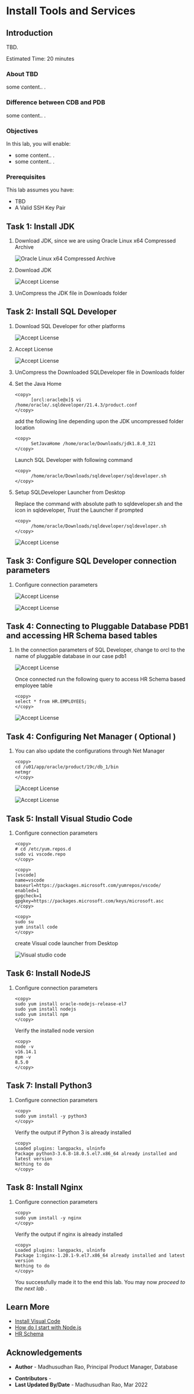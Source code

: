 # Install Tools and Services

## Introduction

TBD.

Estimated Time: 20 minutes

### About TBD

some content.. . 

### Difference between CDB and PDB

some content.. . 
  
### Objectives
 
In this lab, you will enable:
* some content.. . 
* some content.. .  

### Prerequisites 
This lab assumes you have:

* TBD
* A Valid SSH Key Pair
  
## Task 1: Install JDK 

1. Download JDK, since we are using Oracle Linux x64 Compressed Archive
 
      ![Oracle Linux x64 Compressed Archive](images/download-jdk-compressed.png "Oracle Linux x64 Compressed Archive") 
 
2. Download JDK

      ![Accept License](images/download-jdk.png "Accept License") 

3. UnCompress the JDK file in Downloads folder


## Task 2: Install SQL Developer

1. Download SQL Developer for other platforms 

      ![Accept License](images/download-sqldeveloper-otherpf.png "Accept License") 

2. Accept License

      ![Accept License](images/download-sqldeveloper.png "Accept License") 

3. UnCompress the Downloaded SQLDeveloper file in Downloads folder
   
4. Set the Java Home  

      ```
      <copy>
            [orcl:oracle@x]$ vi /home/oracle/.sqldeveloper/21.4.3/product.conf
      </copy>
      ``` 
      add the following line depending upon the JDK uncompressed folder location
   
      ```
      <copy>
            SetJavaHome /home/oracle/Downloads/jdk1.8.0_321
      </copy>
      ``` 

      Launch SQL Developer with following command

      ```
      <copy>
            /home/oracle/Downloads/sqldeveloper/sqldeveloper.sh
      </copy>
      ``` 

5. Setup SQLDeveloper Launcher from Desktop

      Replace the command with absolute path to sqldeveloper.sh and the icon in sqldeveloper, *Trust* the Launcher if prompted

      ```
      <copy>
            /home/oracle/Downloads/sqldeveloper/sqldeveloper.sh
      </copy>
      ``` 

     ![Accept License](images/sqldeveloper-launcher.png "Accept License") 

## Task 3: Configure SQL Developer connection parameters

1. Configure connection parameters

      ![Accept License](images/sqldeveloper-connection.png "Accept License") 

      ![Accept License](images/sqldeveloper-connection-properties.png "Accept License") 

## Task 4: Connecting to Pluggable Database PDB1 and accessing HR Schema based tables

1. In the connection parameters of SQL Developer, change to orcl to the name of pluggable database in our case pdb1

      ![Accept License](images/sqldev-pdb1.png "Accept License") 

      Once connected run the following query to access HR Schema based employee table
  
      ```
      <copy>
      select * from HR.EMPLOYEES;
      </copy>
      ``` 

      ![Accept License](images/hr-schema.png "Accept License") 

## Task 4: Configuring Net Manager ( Optional )

1. You can also update the configurations through Net Manager 

      ```
      <copy>
      cd /u01/app/oracle/product/19c/db_1/bin
      netmgr
      </copy>
      ``` 

      ![Accept License](images/netmgr-service.png "Accept License") 

      ![Accept License](images/netmgr-listener.png "Accept License") 

## Task 5: Install Visual Studio Code

1. Configure connection parameters

      ```
      <copy>
      # cd /etc/yum.repos.d
      sudo vi vscode.repo 
      </copy>
      ``` 

      ```
      <copy> 
      [vscode]
      name=vscode
      baseurl=https://packages.microsoft.com/yumrepos/vscode/
      enabled=1
      gpgcheck=1
      gpgkey=https://packages.microsoft.com/keys/microsoft.asc
      </copy>
      ``` 

      ```
      <copy> 
      sudo su
      yum install code 
      </copy>
      ``` 

      create Visual code launcher from Desktop 

      ![Visual studio code](images/vscode.png "Visual studio code") 

## Task 6: Install NodeJS

1. Configure connection parameters

      ```
      <copy>
      sudo yum install oracle-nodejs-release-el7
      sudo yum install nodejs
      sudo yum install npm
      </copy>
      ``` 

      Verify the installed node version

      ```
      <copy> 
      node -v
      v16.14.1
      npm -v
      8.5.0
      </copy>
      ``` 

## Task 7: Install Python3

1. Configure connection parameters

      ```
      <copy>
      sudo yum install -y python3
      </copy>
      ``` 

      Verify the output if Python 3 is already installed

      ```
      <copy> 
      Loaded plugins: langpacks, ulninfo
      Package python3-3.6.8-18.0.5.el7.x86_64 already installed and latest version
      Nothing to do
      </copy>
      ``` 

## Task 8: Install Nginx

1. Configure connection parameters

      ```
      <copy>
      sudo yum install -y nginx
      </copy>
      ``` 

      Verify the output if nginx is already installed

      ```
      <copy> 
      Loaded plugins: langpacks, ulninfo
      Package 1:nginx-1.20.1-9.el7.x86_64 already installed and latest version
      Nothing to do
      </copy>
      ``` 

      
   
   You successfully made it to the end this lab. You may now  *proceed to the next lab* .  

## Learn More

* [Install Visual Code](https://blogs.oracle.com/wim/post/installing-visual-studio-code-on-oracle-linux-7) 
* [How do I start with Node.js](https://nodejs.org/en/docs/guides/getting-started-guide/) 
* [HR Schema](https://docs.oracle.com/en/database/oracle/oracle-database/12.2/comsc/HR-sample-schema-table-descriptions.html) 





 
## Acknowledgements

- **Author** - Madhusudhan Rao, Principal Product Manager, Database
* **Contributors** -  
* **Last Updated By/Date** -  Madhusudhan Rao, Mar 2022 
